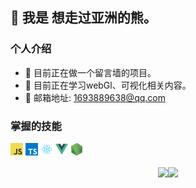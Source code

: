 ## 👋 我是 想走过亚洲的熊。

### 个人介绍

- 🔭 目前正在做一个留言墙的项目。
- 🌱 目前正在学习webGl、可视化相关内容。
- 🤔 邮箱地址: 1693889638@qq.com

### 掌握的技能

<code><img height="20" alt="javascript" src="assets/javascript.png"></code>
<code><img height="20" alt="typescript" src="https://raw.githubusercontent.com/github/explore/80688e429a7d4ef2fca1e82350fe8e3517d3494d/topics/typescript/typescript.png"></code>
<code><img height="20" alt="react" src="https://raw.githubusercontent.com/github/explore/80688e429a7d4ef2fca1e82350fe8e3517d3494d/topics/react/react.png"></code>
<code><img height="20" alt="graphql" src="https://raw.githubusercontent.com/github/explore/80688e429a7d4ef2fca1e82350fe8e3517d3494d/topics/vue/vue.png"></code>
<code><img height="20" alt="nodejs" src="https://raw.githubusercontent.com/github/explore/80688e429a7d4ef2fca1e82350fe8e3517d3494d/topics/nodejs/nodejs.png"></code>    



<div style="text-align:center"><img align="center" src="https://github-readme-stats.vercel.app/api?username=xp-bear&show_icons=true"><img align="center" src="https://github-readme-stats.vercel.app/api/top-langs/?username=xp-bear&layout=compact&theme=buefy&hide_border=true"></div>
